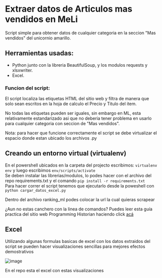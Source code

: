 # Extraer datos de Articulos mas vendidos en MeLi

Script simple para obtener datos de cualquier categoria en la seccion "Mas vendidos" del unicornio amarillo. 

## Herramientas usadas:

- Python junto con la libreria BeautifulSoup, y los modulos requests y xlsxwriter.
- Excel.

### Funcion del script:

El script localiza las etiquetas HTML del sitio web y filtra de manera que solo sean escritos en la hoja de calculo el Precio y Titulo del item.

No todas las etiquetas pueden ser iguales, sin embargo en ML, esta relativamente estandarizado asi que no deberia tener problema en usarlo para cualquier categoria con 
seccion de "Mas vendidos".

Nota: para hacer que funcione correctamente el script se debe virtualizar el espacio donde estan ubicado los archivos .py <br>


## Creando un entorno virtual (virtualenv)

En el powershell ubicados en la carpeta del projecto escribimos: 
`virtualenv env` y luego escribimos `env/scripts/activate` <br>
Se deben instalar las librerias/modulos, lo podes hacer con el archivo del repo requirements.txt y el comando `pip install -r requirements.txt` <br>
Para hacer correr el script tenemos que ejecutarlo desde la poweshell con `python cargar_datos_excel.py`

Dentro del archivo ranking_ml podes colocar la url la cual quieras scrapear

¿Aun no estas canchero con la linea de comandos? Puedes leer esta guía practica del sitio web Programming Historian haciendo click [acá](https://programminghistorian.org/es/lecciones/introduccion-a-powershell)



## Excel 

Utilizando algunas formulas basicas de excel con los datos extraidos del script se pueden hacer visualizaciones sencillas para mejores efectos demostrativos

![image](https://user-images.githubusercontent.com/81843234/164878337-c9490b11-43a3-4b71-b13a-f881c389f980.png)

En el repo esta el excel con estas visualizaciones
